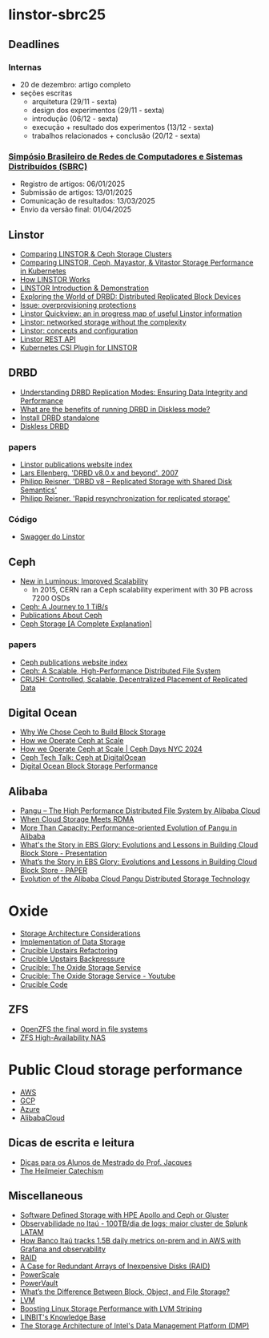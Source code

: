 # linstor-sbrc25

## Deadlines

### Internas
- 20 de dezembro: artigo completo
- seções escritas
    - arquitetura (29/11 - sexta)
    - design dos experimentos (29/11 - sexta)
    - introdução (06/12 - sexta)
    - execução + resultado dos experimentos (13/12 - sexta)
    - trabalhos relacionados + conclusão (20/12 - sexta)

### [Simpósio Brasileiro de Redes de Computadores e Sistemas Distribuídos (SBRC)](https://sbrc.sbc.org.br/2025/pt_br/)
- Registro de artigos: 06/01/2025
- Submissão de artigos: 13/01/2025
- Comunicação de resultados: 13/03/2025
- Envio da versão final: 01/04/2025

## Linstor
- [Comparing LINSTOR & Ceph Storage Clusters](https://linbit.com/blog/how-does-linstor-compare-to-ceph/)
- [Comparing LINSTOR, Ceph, Mayastor, & Vitastor Storage Performance in Kubernetes](https://linbit.com/blog/comparing-linstor-ceph-mayastor-vitastor-storage-performance-in-kubernetes/)
- [How LINSTOR Works](https://linbit.com/drbd-user-guide/linstor-guide-1_0-en/#_how_linstor_works)
- [LINSTOR Introduction & Demonstration](https://www.youtube.com/watch?v=-pwQ1Zzm1IE)
- [Exploring the World of DRBD: Distributed Replicated Block Devices](https://www.ktpql.com/distributed-replicated-block-devices/)
- [Issue: overprovisioning protections](https://github.com/LINBIT/linstor-server/issues/377)
- [Linstor Quickview: an in progress map of useful Linstor information](https://drive.google.com/file/d/12ohtcIUb6kirzCUJhsTTATeNUGnvV_sO/view?usp=sharing)
- [Linstor: networked storage without the complexity](https://brian-candler.medium.com/linstor-networked-storage-without-the-complexity-c3178960ce6b)
- [Linstor: concepts and configuration](https://brian-candler.medium.com/linstor-concepts-and-configuration-e5b0c8e10d27)
- [Linstor REST API](https://app.swaggerhub.com/apis-docs/Linstor/Linstor)
- [Kubernetes CSI Plugin for LINSTOR](https://linbit.com/blog/linstor-csi-plugin-for-kubernetes/)

## DRBD
- [Understanding DRBD Replication Modes: Ensuring Data Integrity and Performance](https://callmedanbo.medium.com/understanding-drbd-replication-modes-ensuring-data-integrity-and-performance-bb0b934b67f8)
- [What are the benefits of running DRBD in Diskless mode?](https://linbit.com/blog/what-are-the-benefits-of-running-drbd-in-diskless-mode/)
- [Install DRBD standalone](https://www.server-world.info/en/note?os=Ubuntu_24.04&p=drbd&f=1)
- [Diskless DRBD](https://fe.ax/diskless-drbd/)

### papers
- [Linstor publications website index](https://linbit.com/drbd-user-guide/users-guide-drbd-8-4/#s-publications)
- [Lars Ellenberg. 'DRBD v8.0.x and beyond'. 2007](./papers/DRBD%208.0.x%20and%20beyond%20-%20Shared-Disk%20semantics%20on%20a%20Shared-Nothing%20Cluster.pdf)
- [Philipp Reisner. 'DRBD v8 – Replicated Storage with Shared Disk Semantics'](./papers/DRBD%20v8%20-%20Replicated%20Storage%20with%20Shared%20Disk%20Semantics.pdf)
- [Philipp Reisner. 'Rapid resynchronization for replicated storage'](./papers/Rapid%20resynchronization%20for%20replicated%20storage.pdf)

### Código
- [Swagger do Linstor](https://app.swaggerhub.com/apis-docs/Linstor/Linstor/1.19.0#/)

## Ceph
- [New in Luminous: Improved Scalability](https://ceph.com/community/new-luminous-scalability/)
    - In 2015, CERN ran a Ceph scalability experiment with 30 PB across 7200 OSDs
- [Ceph: A Journey to 1 TiB/s](https://ceph.io/en/news/blog/2024/ceph-a-journey-to-1tibps/)
- [Publications About Ceph](https://ceph.io/en/news/publications/)
- [Ceph Storage [A Complete Explanation]](https://www.lightbitslabs.com/blog/ceph-storage/)

### papers
- [Ceph publications website index](https://ceph.io/en/news/publications/)
- [Ceph: A Scalable, High-Performance Distributed File System](./papers/Ceph-%20A%20Scalable,%20High-Performance%20Distributed%20File%20System.pdf)
- [CRUSH: Controlled, Scalable, Decentralized Placement of Replicated Data](./papers/CRUSH%20-%20Controlled,%20Scalable,%20Decentralized%20Placement%20of%20Replicated%20Data.pdf)

## Digital Ocean
- [Why We Chose Ceph to Build Block Storage](https://www.digitalocean.com/blog/why-we-chose-ceph-to-build-block-storage)
- [How we Operate Ceph at Scale](https://ceph.com/assets/pdfs/events/2024/ceph-days-nyc/2024%20Ceph%20Day%20NYC%20How%20we%20Operate%20Ceph%20at%20Scale.pdf)
- [How we Operate Ceph at Scale | Ceph Days NYC 2024](https://www.youtube.com/watch?v=FmgZv_f8T8E)
- [Ceph Tech Talk: Ceph at DigitalOcean](https://www.youtube.com/watch?v=k_bTg72eOhU)
- [Digital Ocean Block Storage Performance](https://docs.digitalocean.com/products/volumes/details/features/)

## Alibaba
- [Pangu – The High Performance Distributed File System by Alibaba Cloud](https://www.alibabacloud.com/blog/pangu-the-high-performance-distributed-file-system-by-alibaba-cloud_594059)
- [When Cloud Storage Meets RDMA](https://www.usenix.org/conference/nsdi21/presentation/gao)
- [More Than Capacity: Performance-oriented Evolution of Pangu in Alibaba](./papers/More%20Than%20Capacity%20-%20Performance-oriented%20Evolution%20of%20Pangu%20in%20Alibaba.pdf)
- [What's the Story in EBS Glory: Evolutions and Lessons in Building Cloud Block Store - Presentation](https://www.usenix.org/conference/fast24/presentation/zhang-weidong)
- [What’s the Story in EBS Glory: Evolutions and Lessons in Building Cloud Block Store - PAPER](./papers/What’s%20the%20Story%20in%20EBS%20Glory-%20Evolutions%20and%20Lessons%20in%20Building%20Cloud%20Block%20Store.pdf)
- [Evolution of the Alibaba Cloud Pangu Distributed Storage Technology](https://alibaba-cloud.medium.com/evolution-of-the-alibaba-cloud-pangu-distributed-storage-technology-b607d481bc0f)

# Oxide
- [Storage Architecture Considerations](https://rfd.shared.oxide.computer/rfd/60)
- [Implementation of Data Storage](https://rfd.shared.oxide.computer/rfd/0177)
- [Crucible Upstairs Refactoring](https://rfd.shared.oxide.computer/rfd/0444)
- [Crucible Upstairs Backpressure](https://rfd.shared.oxide.computer/rfd/0445)
- [Crucible: The Oxide Storage Service](https://oxide.computer/podcasts/oxide-and-friends/1734108)
- [Crucible: The Oxide Storage Service - Youtube](https://www.youtube.com/watch?v=UvEKSqBBcZw)
- [Crucible Code](https://github.com/oxidecomputer/crucible)

## ZFS
- [OpenZFS the final word in file systems](https://jro.io/truenas/openzfs/)
- [ZFS High-Availability NAS](https://github.com/ewwhite/zfs-ha/wiki)

# Public Cloud storage performance
- [AWS](https://aws.amazon.com/pt/ebs/provisioned-iops/)
- [GCP](https://cloud.google.com/compute/docs/disks/performance#zonal_pd)
- [Azure](https://learn.microsoft.com/en-us/azure/virtual-machines/disks-types#disk-type-comparison)
- [AlibabaCloud](https://www.alibabacloud.com/help/en/ecs/user-guide/block-storage-performance#section-0hu-6dh-p6f)

## Dicas de escrita e leitura
- [Dicas para os Alunos de Mestrado do Prof. Jacques](http://www.dsc.ufcg.edu.br/~jacques/dicas.htm)
- [The Heilmeier Catechism](https://www.darpa.mil/work-with-us/heilmeier-catechism)

## Miscellaneous
- [Software Defined Storage with HPE Apollo and Ceph or Gluster](https://www.iistech.com/blog/software-defined-storage-with-hpe-apollo-and-ceph-or-gluster)
- [Observabilidade no Itaú - 100TB/dia de logs; maior cluster de Splunk LATAM](https://www.hipsters.tech/observabilidade-no-itau-hipsters-ponto-tech-334/)
- [How Banco Itaú tracks 1.5B daily metrics on-prem and in AWS with Grafana and observability](https://grafana.com/blog/2022/11/28/how-banco-itau-tracks-1.5b-daily-metrics-on-prem-and-in-aws-with-grafana-and-observability/)
- [RAID](https://en.wikipedia.org/wiki/RAID)
- [A Case for Redundant Arrays of Inexpensive Disks (RAID)](https://www.cs.cmu.edu/~garth/RAIDpaper/Patterson88.pdf)
- [PowerScale](https://www.dell.com/pt-br/shop/família-powerscale/sf/powerscale?hve=explore+powerscale)
- [PowerVault](https://www.dell.com/pt-br/shop/storage/sf/powervault?gacd=9687031-14004-5761040-273175705-0&dgc=ST&gad_source=1&gbraid=0AAAAACgzZXctUPk8vQ0fbPes4k-pcADj6&gclsrc=ds#compare-module)
- [What’s the Difference Between Block, Object, and File Storage?](https://aws.amazon.com/compare/the-difference-between-block-file-object-storage/)
- [LVM](https://wiki.archlinux.org/title/LVM)
- [Boosting Linux Storage Performance with LVM Striping](https://medium.com/@ahmedmansouri/boosting-linux-disk-performance-with-lvm-striping-06f0124663ba)
- [LINBIT's Knowledge Base](https://kb.linbit.com)
- [The Storage Architecture of Intel's Data Management Platform (DMP)](https://www.usenix.org/conference/vault19/presentation/cohen)
